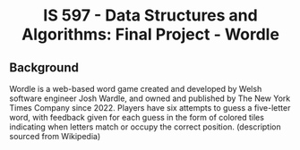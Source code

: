 <h1 align="center">IS 597 - Data Structures and Algorithms: Final Project - Wordle </h1>

## Background




Wordle is a web-based word game created and developed by Welsh software engineer Josh Wardle, and owned and published by The New York Times Company since 2022. Players have six attempts to guess a five-letter word, with feedback given for each guess in the form of colored tiles indicating when letters match or occupy the correct position. (description sourced from Wikipedia)

